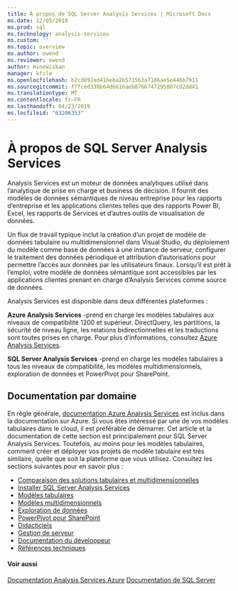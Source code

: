 ```yaml
---
title: À propos de SQL Server Analysis Services | Microsoft Docs
ms.date: 12/05/2018
ms.prod: sql
ms.technology: analysis-services
ms.custom: ''
ms.topic: overview
ms.author: owend
ms.reviewer: owend
author: minewiskan
manager: kfile
ms.openlocfilehash: b2cd892ad41beba2b5715b3a7186ae5e44bb7911
ms.sourcegitcommit: f7fced330b64d6616aeb8766747295807c92dd41
ms.translationtype: MT
ms.contentlocale: fr-FR
ms.lasthandoff: 04/23/2019
ms.locfileid: "63206353"
---
```

# <a name="about-sql-server-analysis-services"></a>À propos de SQL Server Analysis Services

Analysis Services est un moteur de données analytiques utilisé dans l’analytique de prise en charge et business de décision. Il fournit des modèles de données sémantiques de niveau entreprise pour les rapports d’entreprise et les applications clientes telles que des rapports Power BI, Excel, les rapports de Services et d’autres outils de visualisation de données.

Un flux de travail typique inclut la création d’un projet de modèle de données tabulaire ou multidimensionnel dans Visual Studio, du déploiement du modèle comme base de données à une instance de serveur, configurer le traitement des données périodique et attribution d’autorisations pour permettre l’accès aux données par les utilisateurs finaux. Lorsqu’il est prêt à l’emploi, votre modèle de données sémantique sont accessibles par les applications clientes prenant en charge d’Analysis Services comme source de données.

Analysis Services est disponible dans deux différentes plateformes :

**Azure Analysis Services** -prend en charge les modèles tabulaires aux niveaux de compatibilité 1200 et supérieur. DirectQuery, les partitions, la sécurité de niveau ligne, les relations bidirectionnelles et les traductions sont toutes prises en charge. Pour plus d’informations, consultez [Azure Analysis Services](https://docs.microsoft.com/azure/analysis-services/).

**SQL Server Analysis Services** -prend en charge les modèles tabulaires à tous les niveaux de compatibilité, les modèles multidimensionnels, exploration de données et PowerPivot pour SharePoint.

## <a name="documentation-by-area"></a>Documentation par domaine

En règle générale, [documentation Azure Analysis Services](https://docs.microsoft.com/azure/analysis-services/) est inclus dans la documentation sur Azure. Si vous êtes intéressé par une de vos modèles tabulaires dans le cloud, il est préférable de démarrer. Cet article et la documentation de cette section est principalement pour SQL Server Analysis Services. Toutefois, au moins pour les modèles tabulaires, comment créer et déployer vos projets de modèle tabulaire est très similaire, quelle que soit la plateforme que vous utilisez. Consultez les sections suivantes pour en savoir plus :

- [Comparaison des solutions tabulaires et multidimensionnelles](../analysis-services/comparing-tabular-and-multidimensional-solutions-ssas.md)
- [Installer SQL Server Analysis Services](../analysis-services/instances/install-windows/install-analysis-services.md)
- [Modèles tabulaires](../analysis-services/tabular-models/tabular-models-ssas.md)
- [Modèles multidimensionnels](../analysis-services/multidimensional-models/multidimensional-models-ssas.md)
- [Exploration de données](../analysis-services/data-mining/data-mining-ssas.md)
- [PowerPivot pour SharePoint](../analysis-services/power-pivot-sharepoint/power-pivot-for-sharepoint-ssas.md)
- [Didacticiels](../analysis-services/analysis-services-tutorials-ssas.md)
- [Gestion de serveur](../analysis-services/instances/analysis-services-instance-management.md)
- [Documentation du développeur](analysis-services-developer-documentation.md)
- [Références techniques](https://docs.microsoft.com/bi-reference/)

#### <a name="see-also"></a>Voir aussi

[Documentation Analysis Services Azure](https://docs.microsoft.com/azure/analysis-services/)
[Documentation de SQL Server](../sql-server/sql-server-technical-documentation.md)
